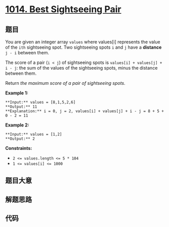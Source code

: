# [1014. Best Sightseeing Pair](https://leetcode.com/problems/best-sightseeing-pair)

## 题目

You are given an integer array `values` where values[i] represents the value
of the `ith` sightseeing spot. Two sightseeing spots `i` and `j` have a
**distance** `j - i` between them.

The score of a pair (`i < j`) of sightseeing spots is `values[i] + values[j] +
i - j`: the sum of the values of the sightseeing spots, minus the distance
between them.

Return _the maximum score of a pair of sightseeing spots_.



**Example 1:**

    
    
    **Input:** values = [8,1,5,2,6]
    **Output:** 11
    **Explanation:** i = 0, j = 2, values[i] + values[j] + i - j = 8 + 5 + 0 - 2 = 11
    

**Example 2:**

    
    
    **Input:** values = [1,2]
    **Output:** 2
    



**Constraints:**

  * `2 <= values.length <= 5 * 104`
  * `1 <= values[i] <= 1000`


## 题目大意

## 解题思路

## 代码

```javascript

```
